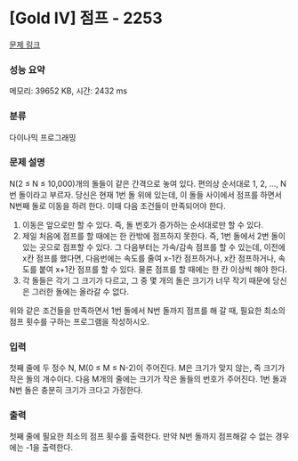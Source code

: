 # [Gold IV] 점프 - 2253 

[문제 링크](https://www.acmicpc.net/problem/2253) 

### 성능 요약

메모리: 39652 KB, 시간: 2432 ms

### 분류

다이나믹 프로그래밍

### 문제 설명

<p>N(2 ≤ N ≤ 10,000)개의 돌들이 같은 간격으로 놓여 있다. 편의상 순서대로 1, 2, …, N번 돌이라고 부르자. 당신은 현재 1번 돌 위에 있는데, 이 돌들 사이에서 점프를 하면서 N번째 돌로 이동을 하려 한다. 이때 다음 조건들이 만족되어야 한다.</p>

<ol>
	<li>이동은 앞으로만 할 수 있다. 즉, 돌 번호가 증가하는 순서대로만 할 수 있다.</li>
	<li>제일 처음에 점프를 할 때에는 한 칸밖에 점프하지 못한다. 즉, 1번 돌에서 2번 돌이 있는 곳으로 점프할 수 있다. 그 다음부터는 가속/감속 점프를 할 수 있는데, 이전에 x칸 점프를 했다면, 다음번에는 속도를 줄여 x-1칸 점프하거나, x칸 점프하거나, 속도를 붙여 x+1칸 점프를 할 수 있다. 물론 점프를 할 때에는 한 칸 이상씩 해야 한다.</li>
	<li>각 돌들은 각기 그 크기가 다르고, 그 중 몇 개의 돌은 크기가 너무 작기 때문에 당신은 그러한 돌에는 올라갈 수 없다.</li>
</ol>

<p>위와 같은 조건들을 만족하면서 1번 돌에서 N번 돌까지 점프를 해 갈 때, 필요한 최소의 점프 횟수를 구하는 프로그램을 작성하시오.</p>

### 입력 

 <p>첫째 줄에 두 정수 N, M(0 ≤ M ≤ N-2)이 주어진다. M은 크기가 맞지 않는, 즉 크기가 작은 돌의 개수이다. 다음 M개의 줄에는 크기가 작은 돌들의 번호가 주어진다. 1번 돌과 N번 돌은 충분히 크기가 크다고 가정한다.</p>

### 출력 

 <p>첫째 줄에 필요한 최소의 점프 횟수를 출력한다. 만약 N번 돌까지 점프해갈 수 없는 경우에는 -1을 출력한다.</p>

